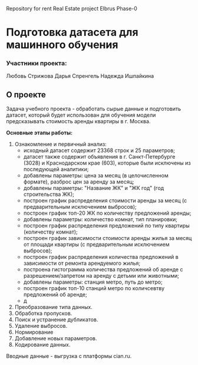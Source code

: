 Repository for rent Real Estate project Elbrus Phase-0

# Подготовка датасета для машинного обучения  

### Участники проекта:

Любовь Стрижова
Дарья Спренгель
Надежда Ишпайкина

## О проекте
Задача учебного проекта - обработать сырые данные и подготовить датасет, который будет использован для обучения модели предсказывать стоимость аренды квартиры в г. Москва. 

**Основные этапы работы:**
1. Ознакомление и первичный анализ:
   * исходный датасет содержит 23368 строк и 25 параметров;
   * датасет также содержит объявления в г. Санкт-Петербурге (3028) и Краснодарском крае (603), которые были исключены из последующей аналитики;
   * добавлены параметры: цена за месяц (в целочисленном формате), разброс цен за аренду за месяц;
   * добавлены параметры: "Название ЖК" и "ЖК год" (год строительства ЖК);
   * построен график распределения стоимости аренды за месяц (с предварительным исключением выбросов);
   * построен график топ-20 ЖК по количеству предложений аренды;
   * добавлены параметры: количество комнат, тип планировки;
   * построен график распределения предложений по типу квартиры (количеству комнат);
   * построен график зависимости стоимости аренды жилья за месяц от площади квартиры (с предварительным исключением выбросов);
   * построен график распределения количества предложений в зависимости от ремонта арендуемого жилья;
   * построена гистограмма количества предложений об аренде с разрешением/запретом на аренду с детьми или животными;
   * добавлены параметры: станция метро, путь до метро;
   * построен график топ-10 станций метро по количсевтву предложений об аренде;
   * д
3. Преобразование типа данных.
4. Обработка пропусков.
5. Поиск и устранение дубликатов.
6. Удаление выбросов.
7. Нормирование
8. Добавление новых параметров.
9. Кодирование данных.

Вводные данные - выгрузка с платформы cian.ru. 

